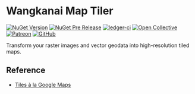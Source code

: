 # Wangkanai Map Tiler

[![NuGet Version](https://img.shields.io/nuget/v/wangkanai.tiler)](https://www.nuget.org/packages/wangkanai.tiler)
[![NuGet Pre Release](https://img.shields.io/nuget/vpre/wangkanai.tiler)](https://www.nuget.org/packages/wangkanai.tiler)
[![ledger-ci](https://github.com/wangkanai/tiler/actions/workflows/dotnet.yml/badge.svg)](https://github.com/wangkanai/tiler/actions/workflows/dotnet.yml)
[![Open Collective](https://img.shields.io/badge/open%20collective-support%20me-3385FF.svg)](https://opencollective.com/wangkanai)
[![Patreon](https://img.shields.io/badge/patreon-support%20me-d9643a.svg)](https://www.patreon.com/wangkanai)
[![GitHub](https://img.shields.io/github/license/wangkanai/tiler)](https://github.com/wangkanai/tiler/blob/main/LICENSE)

Transform your raster images and vector geodata into high-resolution tiled maps.

## Reference

- [Tiles à la Google Maps](https://docs.maptiler.com/google-maps-coordinates-tile-bounds-projection/)
